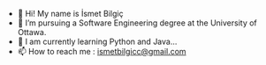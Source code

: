 - 👋 Hi! My name is İsmet Bilgiç
- 👀 I’m pursuing a Software Engineering degree at the University of Ottawa.
- 🌱 I am currently learning Python and Java...
- 📫 How to reach me : ismetbilgicc@gmail.com 
